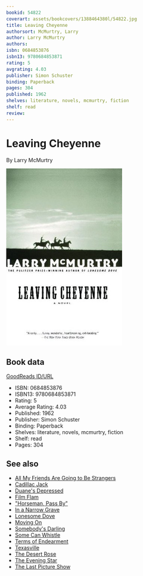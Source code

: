 ```yaml
---
bookid: 54822
coverart: assets/bookcovers/1388464380l/54822.jpg
title: Leaving Cheyenne
authorsort: McMurtry, Larry
author: Larry McMurtry
authors: 
isbn: 0684853876
isbn13: 9780684853871
rating: 5
avgrating: 4.03
publisher: Simon Schuster
binding: Paperback
pages: 304
published: 1962
shelves: literature, novels, mcmurtry, fiction
shelf: read
review: 
---
```


# Leaving Cheyenne

By Larry McMurtry

![](../../assets/bookcovers/1388464380l/54822.jpg)

## Book data

[GoodReads ID/URL](https://www.goodreads.com/book/show/54822)

- ISBN: 0684853876
- ISBN13: 9780684853871
- Rating: 5
- Average Rating: 4.03
- Published: 1962
- Publisher: Simon Schuster
- Binding: Paperback
- Shelves: literature, novels, mcmurtry, fiction
- Shelf: read
- Pages: 304


## See also

- [All My Friends Are Going to Be Strangers](All_My_Friends_Are_Going_to_Be_Strangers.md)
- [Cadillac Jack](Cadillac_Jack.md)
- [Duane's Depressed](Duanes_Depressed.md)
- [Film Flam](Film_Flam-_Essays_on_Hollywood.md)
- ["Horseman, Pass By"](Horseman__Pass_By.md)
- [In a Narrow Grave](In_a_Narrow_Grave-_Essays_on_Texas.md)
- [Lonesome Dove](Lonesome_Dove.md)
- [Moving On](Moving_On.md)
- [Somebody's Darling](Somebodys_Darling.md)
- [Some Can Whistle](Some_Can_Whistle.md)
- [Terms of Endearment](Terms_of_Endearment.md)
- [Texasville](Texasville.md)
- [The Desert Rose](The_Desert_Rose.md)
- [The Evening Star](The_Evening_Star.md)
- [The Last Picture Show](The_Last_Picture_Show.md)
